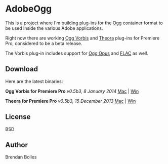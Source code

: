 AdobeOgg
========

This is a project where I'm building plug-ins for the [Ogg](http://www.xiph.org/ogg/) container format to be used inside the various Adobe applications.

Right now there are working [Ogg Vorbis](http://www.vorbis.com/) and [Theora](http://www.theora.org/) plug-ins for Premiere Pro, considered to be a beta release.

The Vorbis plug-in includes support for [Ogg Opus](http://opus-codec.org/) and [FLAC](http://xiph.org/flac/) as well.


Download
--------
Here are the latest binaries:

**Ogg Vorbis for Premiere Pro** _v0.5b3, 8 January 2014_
[Mac](http://www.fnordware.com/downloads/Ogg_v0.5b3_mac.zip) | [Win](http://www.fnordware.com/downloads/Ogg_v0.5b3_win.zip)

**Theora for Premiere Pro** _v0.5b3, 15 December 2013_
[Mac](http://www.fnordware.com/downloads/Theora_v0.5b3_mac.zip) | [Win](http://www.fnordware.com/downloads/Theora_v0.5b3_win.zip)


License
-------
BSD


Author
------
Brendan Bolles